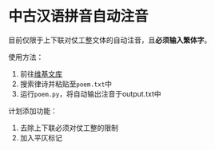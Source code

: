 # 中古汉语拼音自动注音

目前仅限于上下联对仗工整文体的自动注音，且**必须输入繁体字**。

使用方法：
1. 前往[维基文库](https://zh.wikisource.org/wiki/Wikisource:%E9%A6%96%E9%A1%B5)
1. 搜索律诗并粘贴至`poem.txt`中
1. 运行`poem.py`，将自动输出注音于output.txt中

计划添加功能：

1. 去除上下联必须对仗工整的限制
1. 加入平仄标记